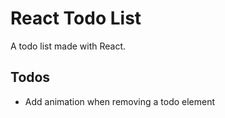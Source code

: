 # React Todo List

A todo list made with React.

## Todos

- Add animation when removing a todo element
